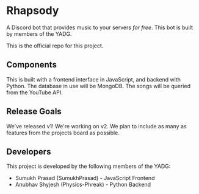 # Rhapsody
A Discord bot that provides music to your servers *for free*.
This bot is built by members of the YADG.

This is the official repo for this project.

## Components
This is built with a frontend interface in JavaScript, and backend with Python.
The database in use will be MongoDB.
The songs will be queried from the YouTube API.

## Release Goals
We've released v1!
We're working on v2. We plan to include as many as features from the projects board as possible.

## Developers
This project is developed by the following members of the YADG:
- Sumukh Prasad (SumukhPrasad) - JavaScript Frontend
- Anubhav Shyjesh (Physics-Phreak) - Python Backend
